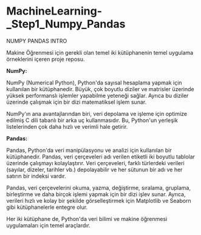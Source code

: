 <h1>MachineLearning-_Step1_Numpy_Pandas</h1>

NUMPY PANDAS INTRO

Makine Öğrenmesi için gerekli olan temel iki kütüphanenin temel uygulama örneklerini içeren proje reposu.

**NumPy:**

NumPy (Numerical Python), Python'da sayısal hesaplama yapmak için kullanılan bir kütüphanedir. Büyük, çok boyutlu diziler ve matrisler üzerinde yüksek performanslı işlemler yapabilme yeteneği sağlar. Ayrıca bu diziler üzerinde çalışmak için bir dizi matematiksel işlem sunar.

NumPy'ın ana avantajlarından biri, veri depolama ve işleme için optimize edilmiş C dili tabanlı bir arka uç kullanmasıdır. Bu, Python'un yerleşik listelerinden çok daha hızlı ve verimli hale getirir.

**Pandas:**

Pandas, Python'da veri manipülasyonu ve analizi için kullanılan bir kütüphanedir. Pandas, veri çerçeveleri adı verilen etiketli iki boyutlu tablolar üzerinde çalışmayı kolaylaştırır. Veri çerçeveleri, farklı türlerdeki verileri (sayılar, dizeler, tarihler vb.) depolayabilir ve her sütunun bir adı ve her satırın bir indeksi vardır.

Pandas, veri çerçevelerini okuma, yazma, değiştirme, sıralama, gruplama, birleştirme ve daha birçok işlemi yapmak için bir dizi işlev sunar. Ayrıca, verileri hızlı ve kolay bir şekilde görselleştirmek için Matplotlib ve Seaborn gibi kütüphanelerle entegre olur.

Her iki kütüphane de, Python'da veri bilimi ve makine öğrenmesi uygulamaları için temel araçlardır.
